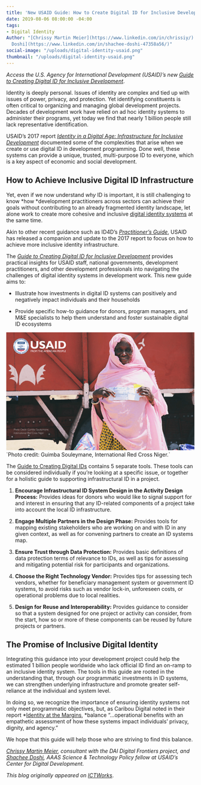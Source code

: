 ```yaml
---
title: 'New USAID Guide: How to Create Digital ID for Inclusive Development'
date: 2019-08-06 08:00:00 -04:00
tags:
- Digital Identity
Author: "[Chrissy Martin Meier](https://www.linkedin.com/in/chrissiy/) and [Shachee
  Doshi](https://www.linkedin.com/in/shachee-doshi-47358a56/)"
social-image: "/uploads/digital-identity-usaid.png"
thumbnail: "/uploads/digital-identity-usaid.png"
---
```


*Access the U.S. Agency for International Development (USAID)’s new [Guide to Creating Digital ID for Inclusive Development](https://nam03.safelinks.protection.outlook.com/?url=https%3A%2F%2Fwww.usaid.gov%2Fdigital-development%2Fdigital-id%2Fhow-to-guide&data=01%7C01%7CStephanie_Creed%40dai.com%7C1f9cda42f7114bd429d508d71147871e%7C7107113de20b4c20a4ce553cabbf686d%7C0&sdata=hn%2F6OZETU58OZUX59RCvfLdR8UywARdX66Or14vgUok%3D&reserved=0)*.

Identity is deeply personal. Issues of identity are complex and tied up with issues of power, privacy, and protection. Yet identifying constituents is often critical to organizing and managing global development projects. Decades of development work have relied on ad hoc identity systems to administer their programs, yet today we find that nearly 1 billion people still lack representative identification.

USAID’s 2017 report *[Identity in a Digital Age: Infrastructure for Inclusive Development](https://www.usaid.gov/sites/default/files/documents/15396/IDENTITY_IN_A_DIGITAL_AGE.pdf)* documented some of the complexities that arise when we create or use digital ID in development programming. Done well, these systems can provide a unique, trusted, multi-purpose ID to everyone, which is a key aspect of economic and social development.

<!--more-->

## How to Achieve Inclusive Digital ID Infrastructure

Yet, even if we now understand *why* ID is important, it is still challenging to know \*how \*development practitioners across sectors can achieve their goals without contributing to an already fragmented identity landscape, let alone work to create more cohesive and inclusive [digital identity systems](https://www.ictworks.org/tag/digital-identity/) at the same time.

Akin to other recent guidance such as ID4D’s *[Practitioner’s Guide](http://documents.worldbank.org/curated/en/248371559325561562/pdf/ID4D-Practitioner-Guide-Draft-for-Consultation.pdf)*, USAID has released a companion and update to the 2017 report to focus on how to achieve more inclusive identity infrastructure.

The *[Guide to Creating Digital ID for Inclusive Development](https://www.usaid.gov/sites/default/files/documents/15396/Digital-ID-for-Inclusive-Development.pdf)* provides practical insights for USAID staff, national governments, development practitioners, and other development professionals into navigating the challenges of digital identity systems in development work. This new guide aims to:

* Illustrate how investments in digital ID systems can positively and negatively impact individuals and their households

* Provide specific how-to guidance for donors, program managers, and M&E specialists to help them understand and foster sustainable digital ID ecosystems

![digital-identity-usaid.png](/uploads/digital-identity-usaid.png)\`Photo credit: Guimba Souleymane, International Red Cross Niger.\`

The [Guide to Creating Digital IDs](https://www.usaid.gov/sites/default/files/documents/15396/Digital-ID-for-Inclusive-Development.pdf) contains 5 separate tools. These tools can be considered individually if you’re looking at a specific issue, or together for a holistic guide to supporting infrastructural ID in a project.

1. **Encourage Infrastructural ID System Design in the Activity Design Process:** Provides ideas for donors who would like to signal support for and interest in ensuring that any ID-related components of a project take into account the local ID infrastructure.

2. **Engage Multiple Partners in the Design Phase:** Provides tools for mapping existing stakeholders who are working on and with ID in any given context, as well as for convening partners to create an ID systems map.

3. **Ensure Trust through Data Protection:** Provides basic definitions of data protection terms of relevance to IDs, as well as tips for assessing and mitigating potential risk for participants and organizations.

4. **Choose the Right Technology Vendor:** Provides tips for assessing tech vendors, whether for beneficiary management system or government ID systems, to avoid risks such as vendor lock-in, unforeseen costs, or operational problems due to local realities.

5. **Design for Reuse and Interoperability:** Provides guidance to consider so that a system designed for one project or activity can consider, from the start, how so or more of these components can be reused by future projects or partners.

## The Promise of Inclusive Digital Identity

Integrating this guidance into your development project could help the estimated 1 billion people worldwide who lack official ID find an on-ramp to an inclusive identity system. The tools in this guide are rooted in the understanding that, through our programmatic investments in ID systems, we can strengthen underlying infrastructure and promote greater self-reliance at the individual and system level.

In doing so, we recognize the importance of ensuring identity systems not only meet programmatic objectives, but, as Caribou Digital noted in their report \*[Identity at the Margins](http://docs.cariboudigital.net/identity/Identity-At-The-Margins-Identification-Systems-for-Refugees.pdf), \*balance “…operational benefits with an empathetic assessment of how these systems impact individuals’ privacy, dignity, and agency.”

We hope that this guide will help those who are striving to find this balance.

*[Chrissy Martin Meier](https://www.linkedin.com/in/chrissiy/), consultant with the DAI Digital Frontiers project, and [Shachee Doshi](https://www.linkedin.com/in/shachee-doshi-47358a56/), AAAS Science & Technology Policy fellow at USAID’s Center for Digital Development.*

*This blog originally appeared on [ICTWorks](https://www.ictworks.org/create-digital-id-inclusive-development/#.XUhAhh1KiUl)*.